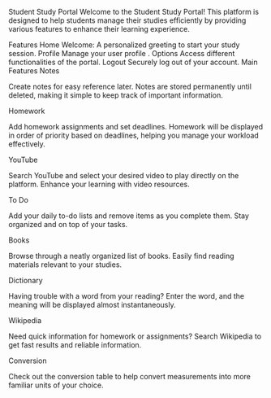 Student Study Portal
Welcome to the Student Study Portal! This platform is designed to help students manage their studies efficiently by providing various features to enhance their learning experience.

Features
Home
Welcome: A personalized greeting to start your study session.
Profile
Manage your user profile .
Options
Access different functionalities of the portal.
Logout
Securely log out of your account.
Main Features
Notes

Create notes for easy reference later. Notes are stored permanently until deleted, making it simple to keep track of important information.

Homework

Add homework assignments and set deadlines. Homework will be displayed in order of priority based on deadlines, helping you manage your workload effectively.

YouTube

Search YouTube and select your desired video to play directly on the platform. Enhance your learning with video resources.

To Do

Add your daily to-do lists and remove items as you complete them. Stay organized and on top of your tasks.

Books

Browse through a neatly organized list of books. Easily find reading materials relevant to your studies.

Dictionary

Having trouble with a word from your reading? Enter the word, and the meaning will be displayed almost instantaneously.

Wikipedia

Need quick information for homework or assignments? Search Wikipedia to get fast results and reliable information.

Conversion

Check out the conversion table to help convert measurements into more familiar units of your choice.


